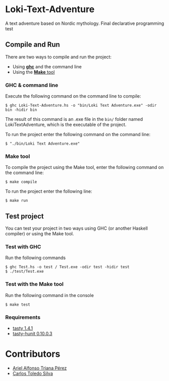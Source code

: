 # Loki-Text-Adventure

A text adventure based on Nordic mythology. Final declarative programming test

## Compile and Run

There are two ways to compile and run the project:

- Using [**ghc**](https://www.haskell.org/ghc/) and the command line
- Using the [**Make** tool](https://www.gnu.org/software/make/)

### GHC & command line

Execute the following command on the command line to compile:

```
$ ghc Loki-Text-Adventure.hs -o "bin/Loki Text Adventure.exe" -odir bin -hidir bin
```

The result of this command is an .exe file in the `bin/` folder named LokiTextAdventure, which is the executable of the project.

To run the project enter the following command on the command line:

```
$ "./bin/Loki Text Adventure.exe"
```


### Make tool

To compile the project using the Make tool, enter the following command on the command line:

```
$ make compile
```

To run the project enter the following line:

```
$ make run
```
## Test project

You can test your project in two ways using GHC (or another Haskell compiler) or using the Make tool.

### Test with GHC

Run the following commands

```
$ ghc Test.hs -o test / Test.exe -odir test -hidir test
$ ./test/Test.exe
```

### Test with the Make tool

Run the following command in the console

```
$ make test
```

### Requirements

- [tasty 1.4.1](https://hackage.haskell.org/package/tasty)
- [tasty-hunit 0.10.0.3](https://hackage.haskell.org/package/tasty-hunit)

# Contributors

* [Ariel Alfonso Triana Pérez](https://github.com/ArielTriana)
* [Carlos Toledo Silva](https://github.com/cts-crypto)